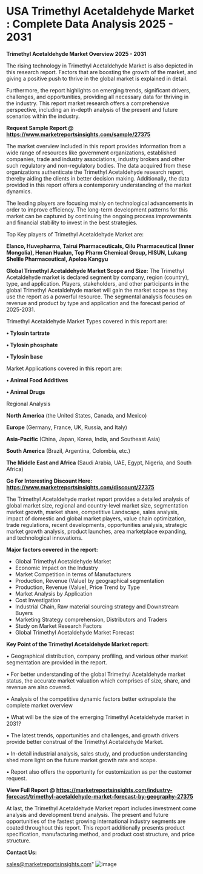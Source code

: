 # USA Trimethyl Acetaldehyde Market : Complete Data Analysis 2025 - 2031

<Strong> Trimethyl Acetaldehyde Market Overview 2025 - 2031</strong>

The rising technology in Trimethyl Acetaldehyde Market is also depicted in this research report. Factors that are boosting the growth of the market, and giving a positive push to thrive in the global market is explained in detail.

Furthermore, the report highlights on emerging trends, significant drivers, challenges, and opportunities, providing all necessary data for thriving in the industry. This report market research offers a comprehensive perspective, including an in-depth analysis of the present and future scenarios within the industry.

<strong>Request Sample Report @ <a href=https://www.marketreportsinsights.com/sample/27375>https://www.marketreportsinsights.com/sample/27375</a></strong>

The market overview included in this report provides information from a wide range of resources like government organizations, established companies, trade and industry associations, industry brokers and other such regulatory and non-regulatory bodies. The data acquired from these organizations authenticate the Trimethyl Acetaldehyde research report, thereby aiding the clients in better decision making. Additionally, the data provided in this report offers a contemporary understanding of the market dynamics.

The leading players are focusing mainly on technological advancements in order to improve efficiency. The long-term development patterns for this market can be captured by continuing the ongoing process improvements and financial stability to invest in the best strategies.

Top Key players of Trimethyl Acetaldehyde Market are:

<strong>Elanco, Huvepharma, Tairui Pharmaceuticals, Qilu Pharmaceutical (Inner Mongolia), Henan Hualun, Top Pharm Chemical Group, HISUN, Lukang Shelile Pharmaceutical, Apeloa Kangyu</strong>

<strong><b>Global Trimethyl Acetaldehyde Market Scope and Size:</b></strong>
The Trimethyl Acetaldehyde market is declared segment by company, region (country), type, and application. Players, stakeholders, and other participants in the global Trimethyl Acetaldehyde market will gain the market scope as they use the report as a powerful resource. The segmental analysis focuses on revenue and product by type and application and the forecast period of 2025-2031.

Trimethyl Acetaldehyde Market Types covered in this report are:

<strong>• Tylosin tartrate

• Tylosin phosphate

• Tylosin base</strong>

Market Applications covered in this report are:

<strong>• Animal Food Additives

• Animal Drugs</strong> 

Regional Analysis

<strong>North America</strong> (the United States, Canada, and Mexico)

<strong>Europe</strong> (Germany, France, UK, Russia, and Italy)

<strong>Asia-Pacific</strong> (China, Japan, Korea, India, and Southeast Asia)

<strong>South America</strong> (Brazil, Argentina, Colombia, etc.)

<strong>The Middle East and Africa</strong> (Saudi Arabia, UAE, Egypt, Nigeria, and South Africa)

<strong>Go For Interesting Discount Here: <a href=https://www.marketreportsinsights.com/discount/27375>https://www.marketreportsinsights.com/discount/27375</a></strong>

The Trimethyl Acetaldehyde market report provides a detailed analysis of global market size, regional and country-level market size, segmentation market growth, market share, competitive Landscape, sales analysis, impact of domestic and global market players, value chain optimization, trade regulations, recent developments, opportunities analysis, strategic market growth analysis, product launches, area marketplace expanding, and technological innovations.

<strong><b>Major factors covered in the report:</b></strong>
<ul>
  <li>Global Trimethyl Acetaldehyde Market </li>
  <li>Economic Impact on the Industry</li>
  <li>Market Competition in terms of Manufacturers</li>
  <li>Production, Revenue (Value) by geographical segmentation</li>
  <li>Production, Revenue (Value), Price Trend by Type</li>
  <li>Market Analysis by Application</li>
  <li>Cost Investigation</li>
  <li>Industrial Chain, Raw material sourcing strategy and Downstream Buyers</li>
  <li>Marketing Strategy comprehension, Distributors and Traders</li>
  <li>Study on Market Research Factors</li>
  <li>Global Trimethyl Acetaldehyde Market Forecast</li>
</ul>

<strong><b>Key Point of the Trimethyl Acetaldehyde Market report:</b></strong>

• Geographical distribution, company profiling, and various other market segmentation are provided in the report.

• For better understanding of the global Trimethyl Acetaldehyde market status, the accurate market valuation which comprises of size, share, and revenue are also covered.

• Analysis of the competitive dynamic factors better extrapolate the complete market overview

• What will be the size of the emerging Trimethyl Acetaldehyde market in 2031?

• The latest trends, opportunities and challenges, and growth drivers provide better construal of the Trimethyl Acetaldehyde Market.

• In-detail industrial analysis, sales study, and production understanding shed more light on the future market growth rate and scope.

• Report also offers the opportunity for customization as per the customer request.

<strong><b>View Full Report @ <a href=https://marketreportsinsights.com/industry-forecast/trimethyl-acetaldehyde-market-forecast-by-geography-27375>https://marketreportsinsights.com/industry-forecast/trimethyl-acetaldehyde-market-forecast-by-geography-27375</a></b></strong>


At last, the Trimethyl Acetaldehyde Market report includes investment come analysis and development trend analysis. The present and future opportunities of the fastest growing international industry segments are coated throughout this report. This report additionally presents product specification, manufacturing method, and product cost structure, and price structure.

<strong>Contact Us:</strong>

sales@marketreportsinsights.com"
![image](https://github.com/user-attachments/assets/dd31d221-2af9-418c-9d6f-5fb10d537e9d)
